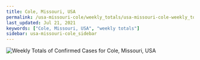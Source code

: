 ```yaml
---
title: Cole, Missouri, USA
permalink: /usa-missouri-cole/weekly_totals/usa-missouri-cole-weekly_totals.html
last_updated: Jul 21, 2021
keywords: ["Cole, Missouri, USA", "weekly totals"]
sidebar: usa-missouri-cole_sidebar
---
```


![Weekly Totals of Confirmed Cases for Cole, Missouri, USA](/covid_tracker/images/graphs/usa-missouri-cole-weekly_totals_graph.png)
